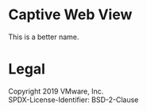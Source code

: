 Captive Web View
================
This is a better name.

Legal
=====
Copyright 2019 VMware, Inc.  
SPDX-License-Identifier: BSD-2-Clause
